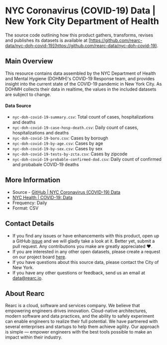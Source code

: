 # NYC Coronavirus (COVID-19) Data | New York City Department of Health

The source code outlining how this product gathers, transforms, revises and publishes its datasets is available at [https://github.com/rearc-data/nyc-doh-covid-19](https://github.com/rearc-data/nyc-doh-covid-19).

## Main Overview
This resource contains data assembled by the NYC Department of Health and Mental Hygiene (DOHMH)'s COVID-19 Response team, and provides insight into the current state of the COVID-19 pandemic in New York City. As DOHMH collects their data in realtime, the values in the included datasets are subject to change.

#### Data Source
- `nyc-doh-covid-19-summary.csv`: Total count of cases, hospitalizations and deaths
- `nyc-doh-covid-19-case-hosp-death.csv`: Daily count of cases, hospitalizations and deaths
- `nyc-doh-covid-19-boro.csv`: Cases by borough
- `nyc-doh-covid-19-by-age.csv`: Cases by age
- `nyc-doh-covid-19-by-sex.csv`: Cases by sex
- `nyc-doh-covid-19-tests-by-zcta.csv`: Cases by zipcode
- `nyc-doh-covid-19-probable-confirmed-dod.csv`: Daily count of confirmed and probabale COVID-19 deaths

## More Information
- Source - [GitHub | NYC Coronavirus (COVID-19) Data](https://github.com/nychealth/coronavirus-data)
- [NYC Health | COVID-19: Data](https://www1.nyc.gov/site/doh/covid/covid-19-data.page)
- Frequency: Daily
- Format: CSV

## Contact Details
- If you find any issues or have enhancements with this product, open up a GitHub [issue](https://github.com/rearc-data/nyc-doh-covid-19/issues) and we will gladly take a look at it. Better yet, submit a pull request. Any contributions you make are greatly appreciated :heart:.
- If you are interested in any other open datasets, please create a request on our project board [here](https://github.com/rearc-data/covid-datasets-aws-data-exchange/projects/1).
- If you have questions about this source data, please contact the City of New York.
- If you have any other questions or feedback, send us an email at data@rearc.io.

## About Rearc
Rearc is a cloud, software and services company. We believe that empowering engineers drives innovation. Cloud-native architectures, modern software and data practices, and the ability to safely experiment can enable engineers to realize their full potential. We have partnered with several enterprises and startups to help them achieve agility. Our approach is simple — empower engineers with the best tools possible to make an impact within their industry.